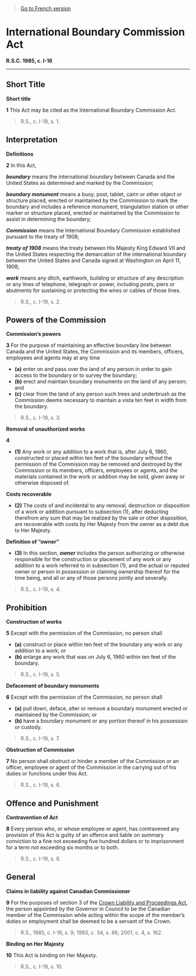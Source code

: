 > [Go to French version](/fr/Lois/Lois%20révisées%20du%20Canada/I/I-16.md)

# International Boundary Commission Act

**R.S.C. 1985, c. I-16**


----------



## Short Title



**Short title**

**1** This Act may be cited as the International Boundary Commission Act.
> R.S., c. I-19, s. 1.





## Interpretation



**Definitions**

**2** In this Act,

***boundary*** means the international boundary between Canada and the United States as determined and marked by the Commission;

***boundary monument*** means a buoy, post, tablet, cairn or other object or structure placed, erected or maintained by the Commission to mark the boundary and includes a reference monument, triangulation station or other marker or structure placed, erected or maintained by the Commission to assist in determining the boundary;

***Commission*** means the International Boundary Commission established pursuant to the treaty of 1908;

***treaty of 1908*** means the treaty between His Majesty King Edward VII and the United States respecting the demarcation of the international boundary between the United States and Canada signed at Washington on April 11, 1908;

***work*** means any ditch, earthwork, building or structure of any description or any lines of telephone, telegraph or power, including posts, piers or abutments for sustaining or protecting the wires or cables of those lines.
> R.S., c. I-19, s. 2.





## Powers of the Commission



**Commission’s powers**

**3** For the purpose of maintaining an effective boundary line between Canada and the United States, the Commission and its members, officers, employees and agents may at any time
- **(a)** enter on and pass over the land of any person in order to gain access to the boundary or to survey the boundary;
- **(b)** erect and maintain boundary monuments on the land of any person; and
- **(c)** clear from the land of any person such trees and underbrush as the Commission deems necessary to maintain a vista ten feet in width from the boundary.
> R.S., c. I-19, s. 3.





**Removal of unauthorized works**

**4** 

- **(1)** Any work or any addition to a work that is, after July 6, 1960, constructed or placed within ten feet of the boundary without the permission of the Commission may be removed and destroyed by the Commission or its members, officers, employees or agents, and the materials contained in the work or addition may be sold, given away or otherwise disposed of.

**Costs recoverable**

- **(2)** The costs of and incidental to any removal, destruction or disposition of a work or addition pursuant to subsection (1), after deducting therefrom any sum that may be realized by the sale or other disposition, are recoverable with costs by Her Majesty from the owner as a debt due to Her Majesty.

**Definition of “owner”**

- **(3)** In this section, ***owner*** includes the person authorizing or otherwise responsible for the construction or placement of any work or any addition to a work referred to in subsection (1), and the actual or reputed owner or person in possession or claiming ownership thereof for the time being, and all or any of those persons jointly and severally.
> R.S., c. I-19, s. 4.





## Prohibition



**Construction of works**

**5** Except with the permission of the Commission, no person shall
- **(a)** construct or place within ten feet of the boundary any work or any addition to a work; or
- **(b)** enlarge any work that was on July 6, 1960 within ten feet of the boundary.
> R.S., c. I-19, s. 5.





**Defacement of boundary monuments**

**6** Except with the permission of the Commission, no person shall
- **(a)** pull down, deface, alter or remove a boundary monument erected or maintained by the Commission; or
- **(b)** have a boundary monument or any portion thereof in his possession or custody.
> R.S., c. I-19, s. 7.





**Obstruction of Commission**

**7** No person shall obstruct or hinder a member of the Commission or an officer, employee or agent of the Commission in the carrying out of his duties or functions under this Act.
> R.S., c. I-19, s. 6.





## Offence and Punishment



**Contravention of Act**

**8** Every person who, or whose employee or agent, has contravened any provision of this Act is guilty of an offence and liable on summary conviction to a fine not exceeding five hundred dollars or to imprisonment for a term not exceeding six months or to both.
> R.S., c. I-19, s. 8.





## General



**Claims in liability against Canadian Commissioner**

**9** For the purposes of section 3 of the [Crown Liability and Proceedings Act](/en/Acts/Revised%20Statutes%20of%20Canada/C/C-50.md), the person appointed by the Governor in Council to be the Canadian member of the Commission while acting within the scope of the member’s duties or employment shall be deemed to be a servant of the Crown.
> R.S., 1985, c. I-16, s. 9; 1993, c. 34, s. 86; 2001, c. 4, s. 162.





**Binding on Her Majesty**

**10** This Act is binding on Her Majesty.
> R.S., c. I-19, s. 10.



